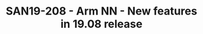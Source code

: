 ---
youtube_video_url: https://www.youtube.com/watch?v=1Byq9Nwmjz0
amazon_s3_presentation_url: https://static.linaro.org/connect/san19/presentations/san19-208.pdf
amazon_s3_video_url: https://static.linaro.org/connect/san19/videos/san19-208.mp4
categories:
- san19
description: This presentation will provide details of the new features that have
  been added to Arm NN in the 19.08 release.<br><br>These features include:<br>- Dynamic
  Backend Loading<br>- Android Q operators<br>- External Profiling support (Phase
  1)
image: /assets/images/featured-images/san19/SAN19-208.png
session_attendee_num: '49'
session_id: SAN19-208
session_room: Sunset 3 (Session 3)
session_slot:
  end_time: '2019-09-24 11:25:00'
  start_time: '2019-09-24 11:00:00'
session_speakers:
- speaker_bio: Sadik Armagan is a Staff Software Engineer at Arm, where Sadik is a
    Software Engineer in the Arm NN Software team in Machine Learning group, responsible
    for developing, maintaining and testing new and existing in Arm NN SDK. The Arm
    NN SDK is a set of open-source Linux software tools that enables machine learning
    workloads on power-efficient devices.<br /> <br /> Sadik has a bachelor degree
    in Mathematical Engineering from Yildiz Technical University, Turkey (2008), M.Sc
    in Software Engineering from Athlone Institute of Technology, Ireland (2010).
  speaker_company: Arm
  speaker_image: /assets/images/speakers/san19/sadik-armagan.jpg
  speaker_location: ''
  speaker_name: Sadik Armagan
  speaker_position: Software Engineer
  speaker_url: ''
  speaker_username: sadik.armagan
session_track: AI/ML
tag: session
tags:
- Machine Learning/AI
title: SAN19-208 - Arm NN - New features in 19.08 release
---